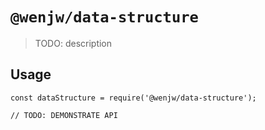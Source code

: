 # `@wenjw/data-structure`

> TODO: description

## Usage

```
const dataStructure = require('@wenjw/data-structure');

// TODO: DEMONSTRATE API
```
